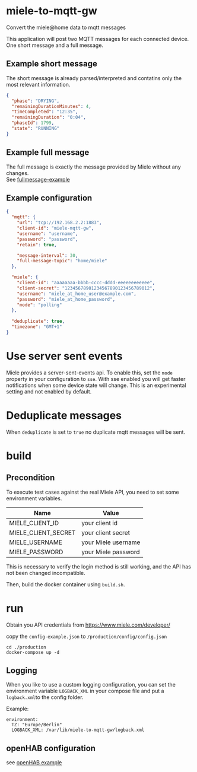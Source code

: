 # miele-to-mqtt-gw

Convert the miele@home data to mqtt messages

This application will post two MQTT messages for each connected device.
One short message and a full message.

## Example short message

The short message is already parsed/interpreted and contatins only the most relevant 
information.

```json
{
  "phase": "DRYING",
  "remainingDurationMinutes": 4,
  "timeCompleted": "12:35",
  "remainingDuration": "0:04",
  "phaseId": 1799,
  "state": "RUNNING"
}
```

## Example full message

The full message is exactly the message provided by Miele without any changes.  
See [fullmessage-example](fullmessage-example.md)

## Example configuration
```json
{
  "mqtt": {
    "url": "tcp://192.168.2.2:1883",
    "client-id": "miele-mqtt-gw",
    "username": "username",
    "password": "password",
    "retain": true,

    "message-interval": 30,
    "full-message-topic": "home/miele"
  },

  "miele": {
    "client-id": "aaaaaaaa-bbbb-cccc-dddd-eeeeeeeeeeee",
    "client-secret": "12345678901234567890123456789012",
    "username": "miele_at_home_user@example.com",
    "password": "miele_at_home_password",
    "mode": "polling"
  },
  
  "deduplicate": true,
  "timezone": "GMT+1"
}
```

# Use server sent events

Miele provides a server-sent-events api. To enable this, set the `mode`
property in your configuration to `sse`. With sse enabled you will get
faster notifications when some device state will change. This is an experimental
setting and not enabled by default.

# Deduplicate messages

When `deduplicate` is set to `true` no duplicate mqtt messages will be sent.

# build

## Precondition

To execute test cases against the real Miele API, you need to set some environment
variables.

| Name                | Value               |
| ------------------- | ------------------- |
| MIELE_CLIENT_ID     | your client id      |
| MIELE_CLIENT_SECRET | your client secret  |
| MIELE_USERNAME      | your Miele username |
| MIELE_PASSWORD      | your Miele password |

This is necessary to verify the login method is still working, and the API has
not been changed incompatible.

Then, build the docker container using `build.sh`.

# run

Obtain you API credentials from https://www.miele.com/developer/

copy the `config-example.json` to `/production/config/config.json`
```
cd ./production
docker-compose up -d
```

## Logging

When you like to use a custom logging configuration, you can set the environment
variable `LOGBACK_XML` in your compose file and put a `logback.xml`to the config folder.

Example:
```
environment:
  TZ: "Europe/Berlin"
  LOGBACK_XML: /var/lib/miele-to-mqtt-gw/logback.xml
```

## openHAB configuration

see [openHAB example](openHAB.md)
